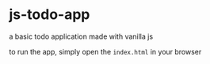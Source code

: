 # js-todo-app
a basic todo application made with vanilla js

to run the app, simply open the `index.html` in your browser
